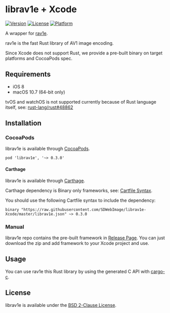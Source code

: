 # librav1e + Xcode

[![Version](https://img.shields.io/cocoapods/v/librav1e.svg?style=flat)](http://cocoapods.org/pods/librav1e)
[![License](https://img.shields.io/cocoapods/l/librav1e.svg?style=flat)](http://cocoapods.org/pods/librav1e)
[![Platform](https://img.shields.io/cocoapods/p/librav1e.svg?style=flat)](http://cocoapods.org/pods/librav1e)

A wrapper for [rav1e](https://github.com/xiph/rav1e).

rav1e is the fast Rust library of AV1 image encoding.

Since Xcode does not support Rust, we provide a pre-built binary on target platforms and CocoaPods spec.

## Requirements

+ iOS 8
+ macOS 10.7 (64-bit only)

tvOS and watchOS is not supported currently because of Rust language itself, see: [rust-lang/rust#48862](https://github.com/rust-lang/rust/issues/48862)

## Installation

### CocoaPods

librav1e is available through [CocoaPods](https://github.com/CocoaPods/CocoaPods).

```
pod 'librav1e', '~> 0.3.0'
```

#### Carthage

librav1e is available through [Carthage](https://github.com/Carthage/Carthage).

Carthage dependency is Binary only frameworks, see: [Cartfile Syntax](https://github.com/Carthage/Carthage/blob/master/Documentation/Artifacts.md).

You should use the following Cartfile syntax to include the dependency:

```
binary "https://raw.githubusercontent.com/SDWebImage/librav1e-Xcode/master/librav1e.json" ~> 0.3.0
```

### Manual

librav1e repo contains the pre-built framework in [Release Page](https://github.com/SDWebImage/librav1e-Xcode/releases). You can just download the zip and add framework to your Xcode project and use.

## Usage

You can use rav1e this Rust library by using the generated C API with [cargo-c](https://crates.io/crates/cargo-c).

## License

librav1e is available under the [BSD 2-Clause License](https://github.com/xiph/rav1e/blob/master/LICENSE).



